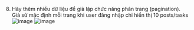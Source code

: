 8. Hãy thêm nhiều dữ liệu để giả lập chức năng phân trang (pagination). Giả sử mặc định
mỗi trang khi user đăng nhập chỉ hiển thị 10 posts/tasks
![image](https://github.com/user-attachments/assets/c42b4e4c-24e1-4272-acb2-6a2cd540fcb1)
![image](https://github.com/user-attachments/assets/94bbd2be-0fbe-4955-91e2-1635d49b8a2b)

